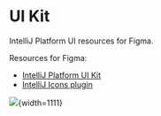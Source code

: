 <!-- Copyright 2000-2024 JetBrains s.r.o. and contributors. Use of this source code is governed by the Apache 2.0 license. -->

# UI Kit

<link-summary>IntelliJ Platform UI resources for Figma.</link-summary>

Resources for Figma:

- <a href="https://www.figma.com/community/file/938505862996154830">IntelliJ Platform UI Kit</a>
- <a href="https://www.figma.com/community/plugin/948276470997072333/IntelliJ-Icons">IntelliJ Icons plugin</a>

![](uikit_for_guide.png){width=1111}


